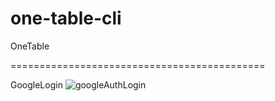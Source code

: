 # one-table-cli

OneTable 

============================================

GoogleLogin
![googleAuthLogin](https://user-images.githubusercontent.com/38158709/84742302-3b94bc00-afeb-11ea-8ac2-0c8d1a808779.png)
